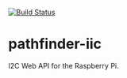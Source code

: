 [![Build Status](https://travis-ci.org/FrontierRobotics/i2c-api.svg?branch=develop)](https://travis-ci.org/FrontierRobotics/i2c-api)

# pathfinder-iic
I2C Web API for the Raspberry Pi.
